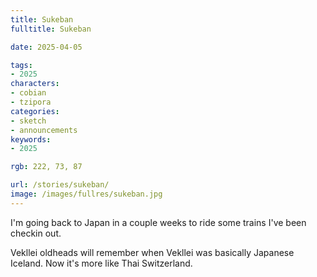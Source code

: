 ```yaml
---
title: Sukeban
fulltitle: Sukeban

date: 2025-04-05

tags:
- 2025
characters:
- cobian
- tzipora
categories:
- sketch
- announcements
keywords:
- 2025

rgb: 222, 73, 87

url: /stories/sukeban/
image: /images/fullres/sukeban.jpg
---
```

I'm going back to Japan in a couple weeks to ride some trains I've been checkin out. 

Vekllei oldheads will remember when Vekllei was basically Japanese Iceland. Now it's more like Thai Switzerland.
